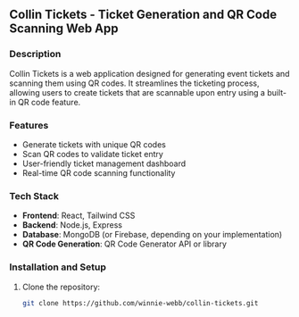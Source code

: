 ## Collin Tickets - Ticket Generation and QR Code Scanning Web App

### Description
Collin Tickets is a web application designed for generating event tickets and scanning them using QR codes. It streamlines the ticketing process, allowing users to create tickets that are scannable upon entry using a built-in QR code feature.

### Features
- Generate tickets with unique QR codes
- Scan QR codes to validate ticket entry
- User-friendly ticket management dashboard
- Real-time QR code scanning functionality

### Tech Stack
- **Frontend**: React, Tailwind CSS
- **Backend**: Node.js, Express
- **Database**: MongoDB (or Firebase, depending on your implementation)
- **QR Code Generation**: QR Code Generator API or library

### Installation and Setup
1. Clone the repository:
   ```bash
   git clone https://github.com/winnie-webb/collin-tickets.git
